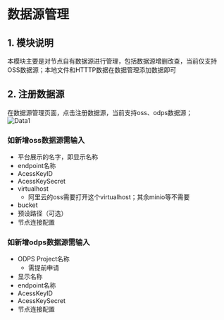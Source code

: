 # 数据源管理

## 1. 模块说明

本模块主要是对节点自有数据源进行管理，包括数据源增删改查，当前仅支持OSS数据源；本地文件和HTTTP数据在数据管理添加数据即可

## 2. 注册数据源
在数据源管理页面，点击注册数据源，当前支持oss、odps数据源；  
![Data1](../../imgs/data_source1.png)
### 如新增oss数据源需输入
- 平台展示的名字，即显示名称 
- endpoint名称
- AcessKeyID
- AcessKeySecret
- virtualhost 
  - 阿里云的oss需要打开这个virtualhost；其余minio等不需要
- bucket
- 预设路径（可选）
- 节点连接配置
### 如新增odps数据源需输入   
- ODPS Project名称
  - 需提前申请
- 显示名称
- endpoint名称
- AcessKeyID
- AcessKeySecret
- 节点连接配置